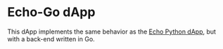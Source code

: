 # Echo-Go dApp

This dApp implements the same behavior as the [Echo Python dApp](../echo-python/), but with a back-end written in Go.

